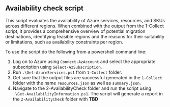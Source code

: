 ## Availability check script

This script evaluates the availability of Azure services, resources, and SKUs across different regions. When combined with the output from the 1-Collect script, it provides a comprehensive overview of potential migration destinations, identifying feasible regions and the reasons for their suitability or limitations, such as availability constraints per region.

To use the script do the following from a powershell command line:
1. Log on to Azure using `Connect-AzAccount` and select the appropriate subscription using `Select-AzSubscription`.
2. Run `.\Get-AzureServices.ps1` from `1-Collect` folder.
3. Get sure that the output files are successful generated in the `1-Collect` folder with the name `resources.json` as well as `summary.json`.
4. Navigate to the 2-AvailabilityCheck folder and run the script using `.\Get-AvailabilityInformation.ps1`. The script will generate a report in the `2-AvailabilityCheck` folder with **TBD**